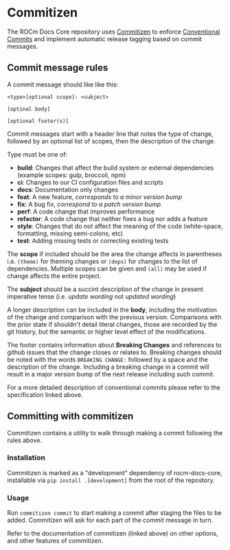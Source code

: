 # Commitizen

The ROCm Docs Core repository uses
[Commitizen](https://commitizen-tools.github.io/commitizen/) to enforce
[Conventional Commits](https://www.conventionalcommits.org/en/v1.0.0/) and
implement automatic release tagging based on commit messages.

## Commit message rules

A commit message should like like this:
```text
<type>[optional scope]: <subject>

[optinal body]

[optional footer(s)]
```
Commit messages start with a header line that notes the type of change, followed
by an optional list of scopes, then the description of the change.

Type must be one of:
  - **build**: Changes that affect the build system or external dependencies
      (example scopes: gulp, broccoli, npm)
  - **ci**: Changes to our CI configuration files and scripts
  - **docs**: Documentation only changes
  - **feat**: A new feature, *corresponds to a minor version bump*
  - **fix**: A bug fix, *correspond to a patch version bump*
  - **perf**: A code change that improves performance
  - **refactor**: A code change that neither fixes a bug nor adds a feature
  - **style**: Changes that do not affect the meaning of the code (white-space, 
      formatting, missing semi-colons, etc)
  - **test**: Adding missing tests or correcting existing tests

The **scope** if included should be the area the change affects in parentheses
i.e. `(theme)` for theming changes or `(deps)` for changes to the list of
dependencies.
Multiple scopes can be given and `(all)` may be used if change affects the
entire project.

The **subject** should be a succint description of the change in present imperative
tense (i.e. *update wording* not *updated wording*)

A longer description can be included in the **body**, including the motivation
of the change and comparison with the previous version. Comparisons with the
prior state if shouldn't detail literal changes, those are recorded by the git
history, but the semantic or higher level effect of the modifications.

The footer contains information about **Breaking Changes** and references to
github issues that the change closes or relates to.
Breaking changes should be noted with the words `BREAKING CHANGE:` followed by
a space and the description of the change. Including a breaking change in a
commit will result in a major version bump of the next release including such
commit.

For a more detailed description of conventional commits please refer to the
specification linked above.

## Committing with commitizen

Commitizen contains a utility to walk through making a commit following the
rules above.

### Installation

Commitizen is marked as a "development" dependency of rocm-docs-core,
installable via `pip install .[development]` from the root of the repostory.

### Usage

Run `commitizen commit` to start making a commit after staging the files to
be added. Commitizen will ask for each part of the commit message in turn.

Refer to the documentation of commitizen (linked above) on other options, and
other features of commitizen.
